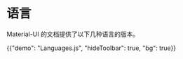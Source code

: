 # 语言

<p class="description">Material-UI 的文档提供了以下几种语言的版本。</p>

{{"demo": "Languages.js", "hideToolbar": true, "bg": true}}
